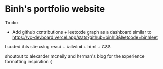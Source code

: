 # Binh's portfolio website

To do:

- Add github contributions + leetcode graph as a dashboard similar to https://vc-devboard.vercel.app/stats?github=binhl3&leetcode=binhleet

I coded this site using react + tailwind + html + CSS

shoutout to alexander mcneily and herman's blog for the experience formatting inspiration :)
